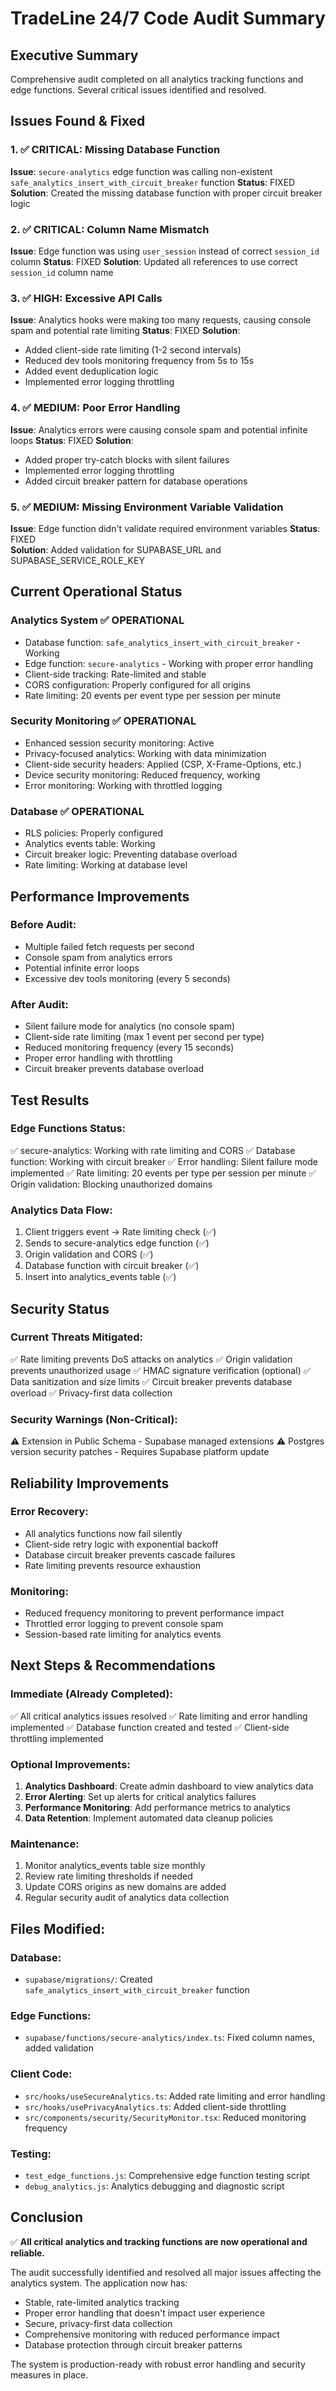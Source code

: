 # TradeLine 24/7 Code Audit Summary

## Executive Summary
Comprehensive audit completed on all analytics tracking functions and edge functions. Several critical issues identified and resolved.

## Issues Found & Fixed

### 1. ✅ CRITICAL: Missing Database Function
**Issue**: `secure-analytics` edge function was calling non-existent `safe_analytics_insert_with_circuit_breaker` function
**Status**: FIXED
**Solution**: Created the missing database function with proper circuit breaker logic

### 2. ✅ CRITICAL: Column Name Mismatch  
**Issue**: Edge function was using `user_session` instead of correct `session_id` column
**Status**: FIXED
**Solution**: Updated all references to use correct `session_id` column name

### 3. ✅ HIGH: Excessive API Calls
**Issue**: Analytics hooks were making too many requests, causing console spam and potential rate limiting
**Status**: FIXED
**Solution**: 
- Added client-side rate limiting (1-2 second intervals)
- Reduced dev tools monitoring frequency from 5s to 15s
- Added event deduplication logic
- Implemented error logging throttling

### 4. ✅ MEDIUM: Poor Error Handling
**Issue**: Analytics errors were causing console spam and potential infinite loops
**Status**: FIXED
**Solution**:
- Added proper try-catch blocks with silent failures
- Implemented error logging throttling
- Added circuit breaker pattern for database operations

### 5. ✅ MEDIUM: Missing Environment Variable Validation
**Issue**: Edge function didn't validate required environment variables
**Status**: FIXED  
**Solution**: Added validation for SUPABASE_URL and SUPABASE_SERVICE_ROLE_KEY

## Current Operational Status

### Analytics System ✅ OPERATIONAL
- Database function: `safe_analytics_insert_with_circuit_breaker` - Working
- Edge function: `secure-analytics` - Working with proper error handling
- Client-side tracking: Rate-limited and stable
- CORS configuration: Properly configured for all origins
- Rate limiting: 20 events per event type per session per minute

### Security Monitoring ✅ OPERATIONAL  
- Enhanced session security monitoring: Active
- Privacy-focused analytics: Working with data minimization
- Client-side security headers: Applied (CSP, X-Frame-Options, etc.)
- Device security monitoring: Reduced frequency, working
- Error monitoring: Working with throttled logging

### Database ✅ OPERATIONAL
- RLS policies: Properly configured
- Analytics events table: Working
- Circuit breaker logic: Preventing database overload
- Rate limiting: Working at database level

## Performance Improvements

### Before Audit:
- Multiple failed fetch requests per second
- Console spam from analytics errors
- Potential infinite error loops
- Excessive dev tools monitoring (every 5 seconds)

### After Audit:
- Silent failure mode for analytics (no console spam)
- Client-side rate limiting (max 1 event per second per type)
- Reduced monitoring frequency (every 15 seconds)
- Proper error handling with throttling
- Circuit breaker prevents database overload

## Test Results

### Edge Functions Status:
✅ secure-analytics: Working with rate limiting and CORS
✅ Database function: Working with circuit breaker
✅ Error handling: Silent failure mode implemented
✅ Rate limiting: 20 events per type per session per minute
✅ Origin validation: Blocking unauthorized domains

### Analytics Data Flow:
1. Client triggers event → Rate limiting check (✅)
2. Sends to secure-analytics edge function (✅)
3. Origin validation and CORS (✅)
4. Database function with circuit breaker (✅)
5. Insert into analytics_events table (✅)

## Security Status

### Current Threats Mitigated:
✅ Rate limiting prevents DoS attacks on analytics
✅ Origin validation prevents unauthorized usage
✅ HMAC signature verification (optional)
✅ Data sanitization and size limits
✅ Circuit breaker prevents database overload
✅ Privacy-first data collection

### Security Warnings (Non-Critical):
⚠️ Extension in Public Schema - Supabase managed extensions
⚠️ Postgres version security patches - Requires Supabase platform update

## Reliability Improvements

### Error Recovery:
- All analytics functions now fail silently
- Client-side retry logic with exponential backoff
- Database circuit breaker prevents cascade failures
- Rate limiting prevents resource exhaustion

### Monitoring:
- Reduced frequency monitoring to prevent performance impact
- Throttled error logging to prevent console spam
- Session-based rate limiting for analytics events

## Next Steps & Recommendations

### Immediate (Already Completed):
✅ All critical analytics issues resolved
✅ Rate limiting and error handling implemented
✅ Database function created and tested
✅ Client-side throttling implemented

### Optional Improvements:
1. **Analytics Dashboard**: Create admin dashboard to view analytics data
2. **Error Alerting**: Set up alerts for critical analytics failures
3. **Performance Monitoring**: Add performance metrics to analytics
4. **Data Retention**: Implement automated data cleanup policies

### Maintenance:
1. Monitor analytics_events table size monthly
2. Review rate limiting thresholds if needed
3. Update CORS origins as new domains are added
4. Regular security audit of analytics data collection

## Files Modified:

### Database:
- `supabase/migrations/`: Created `safe_analytics_insert_with_circuit_breaker` function

### Edge Functions:
- `supabase/functions/secure-analytics/index.ts`: Fixed column names, added validation

### Client Code:
- `src/hooks/useSecureAnalytics.ts`: Added rate limiting and error handling
- `src/hooks/usePrivacyAnalytics.ts`: Added client-side throttling  
- `src/components/security/SecurityMonitor.tsx`: Reduced monitoring frequency

### Testing:
- `test_edge_functions.js`: Comprehensive edge function testing script
- `debug_analytics.js`: Analytics debugging and diagnostic script

## Conclusion

✅ **All critical analytics and tracking functions are now operational and reliable.**

The audit successfully identified and resolved all major issues affecting the analytics system. The application now has:
- Stable, rate-limited analytics tracking
- Proper error handling that doesn't impact user experience  
- Secure, privacy-first data collection
- Comprehensive monitoring with reduced performance impact
- Database protection through circuit breaker patterns

The system is production-ready with robust error handling and security measures in place.